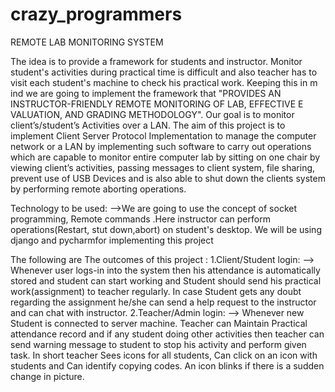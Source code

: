 # crazy_programmers

REMOTE LAB MONITORING SYSTEM


The idea is to provide a framework for students and instructor. Monitor student's activities during practical time 
is difficult and also teacher has to visit each student's machine to check his practical work. Keeping this in m
ind we are going to implement the framework that "PROVIDES AN INSTRUCTOR-FRIENDLY REMOTE MONITORING OF LAB, EFFECTIVE E
VALUATION, AND GRADING METHODOLOGY". Our goal is to monitor client’s/student’s Activities over a LAN. The aim of this
project is to implement Client Server Protocol Implementation to manage the computer network or a LAN by implementing such 
software to carry out operations which are capable to monitor entire computer lab by sitting on one chair by viewing client’s 
activities, passing messages to client system, file sharing, prevent use of USB Devices and is also able to shut down the 
clients system by performing remote aborting operations. 

Technology to be used:
-->We are going to use the concept of socket programming, Remote commands .Here instructor can perform operations(Restart, stut down,abort) on student's desktop. We will be using django and pycharmfor implementing this project 

The following are The outcomes of this project  :
1.Client/Student login:
--> Whenever user logs-in into the system then his attendance is automatically stored and student
can start working and Student should send his practical work(assignment) to teacher regularly. In case Student gets any 
doubt regarding the assignment he/she can send a help request to the instructor and can chat with instructor.
2.Teacher/Admin login:
--> Whenever new Student is connected to server machine. Teacher can  Maintain Practical attendance record 
and if any student doing other activities then teacher can send warning message to student to stop his activity 
and perform given task. In short teacher Sees icons for all students, Can click on an icon with students and Can 
identify copying codes. An icon blinks if there is a sudden change in picture.
